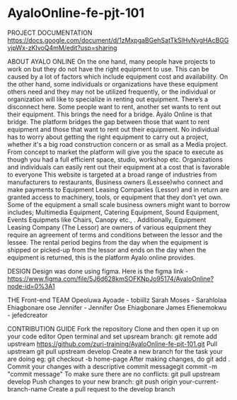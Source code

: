 # AyaloOnline-fe-pjt-101

PROJECT DOCUMENTATION
https://docs.google.com/document/d/1zMxpgaBGehSatTkSlHvNvgHAcBGGvjpWx-zKIvoQ4mM/edit?usp=sharing

ABOUT AYALO ONLINE
On the one hand, many people have projects to work on but they do not have the right equipment to use. This can be caused by a lot of factors which include equipment cost and availability.
On the other hand, some individuals or organizations have these equipment others need and they may not be utilized frequently, or the individual or organization will like to specialize in renting out equipment.
There’s a disconnect here. Some people want to rent, another set wants to rent out their equipment. This brings the need for a bridge. Àyálo Online is that bridge. The platform bridges the gap between those that want to rent equipment and those that want to rent out their equipment. No individual has to worry about getting the right equipment to carry out a project, whether it's a big road construction concern or as small as a Media project. From concept to market the platform will give you the space to execute as though you had a full efficient space, studio, workshop etc. Organizations and individuals can easily rent out their equipment at a cost that is favorable to everyone
This website is targeted at a broad range of industries from manufacturers to restaurants, Business owners (Lessee)who connect and make payments to Equipment Leasing Companies (Lessor) and in return are granted access to machinery, tools, or equipment that they don’t yet own.
Some of the equipment a small scale business owners might want to borrow includes; Multimedia Equipment, Catering Equipment, Sound Equipment, Events Equipmets like Chairs, Canopy etc.,  .
Additionally, Equipment Leasing Company (The Lessor) are owners of various equipment they require an agreement of terms and conditions between the lessor and the lessee. The rental period begins from the day when the equipment is shipped or picked-up from the lessor and ends on the day when the equipment is returned, this is the platform Ayalo online provides.

DESIGN
Design was done using figma. Here is the figma link - https://www.figma.com/file/5J6d628kmSOFKNpJo95174/AyaloOnline?node-id=0%3A1

THE Front-end TEAM
Opeoluwa Ayoade - tobiillz
Sarah Moses - Sarahlolaa
Ehiagbonare ose Jennifer - Jennifer Ose Ehiagbonare
James Efienemokwu - jefedcreator

CONTRIBUTION GUIDE
Fork the repository
Clone and then open it up on your code editor
Open terminal and set upsream branch: git remote add upstream https://github.com/zuri-training/AyaloOnline-fe-pjt-101.git
Pull upstream git pull upstream develop
Create a new branch for the task your are doing eg: git checkout -b home-page
After making changes, do git add .
Commit your changes with a descriptive commit messagegit commit -m "commit message"
To make sure there are no conflicts: git pull upstream develop
Push changes to your new branch: git push origin your-current-branch-name
Create a pull request to the develop branch